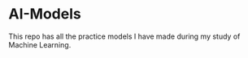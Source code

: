 # AI-Models
 This repo has all the practice models I have made during my study of Machine Learning.

